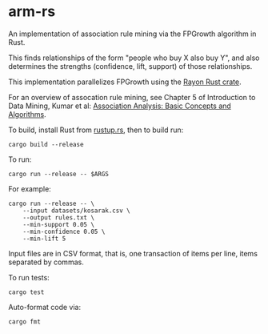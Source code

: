 # arm-rs

An implementation of association rule mining via the FPGrowth algorithm in Rust.

This finds relationships of the form "people who buy X also buy Y",
and also determines the strengths (confidence, lift, support) of those
relationships.

This implementation parallelizes FPGrowth using the [Rayon Rust crate](https://crates.io/crates/rayon).

For an overview of assocation rule mining,
see Chapter 5 of Introduction to Data Mining, Kumar et al:
[Association Analysis: Basic Concepts and Algorithms](https://www-users.cs.umn.edu/~kumar001/dmbook/ch5_association_analysis.pdf).

To build, install Rust from [rustup.rs](https://rustup.rs/), then to build run:

    cargo build --release

To run:

    cargo run --release -- $ARGS

For example:

    cargo run --release -- \
        --input datasets/kosarak.csv \
        --output rules.txt \
        --min-support 0.05 \
        --min-confidence 0.05 \
        --min-lift 5

Input files are in CSV format, that is, one transaction of items per line, items separated by commas.

To run tests:

    cargo test

Auto-format code via:

    cargo fmt
